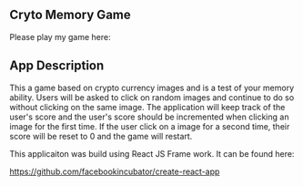 ## Cryto Memory Game

Please play my game here: 

## App Description

This a game based on crypto currency images and is a test of your memory ability. Users will be asked to click on random images and continue to do so without clicking on the same image. The application will keep track of the user's score and the user's score should be incremented when clicking an image for the first time. If the user click on a image for a second time, their score will be reset to 0 and the game will restart.


This applicaiton was build using React JS Frame work. It can be found here: 

https://github.com/facebookincubator/create-react-app


